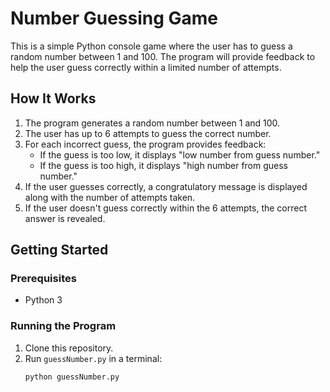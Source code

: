 # Number Guessing Game

This is a simple Python console game where the user has to guess a random number between 1 and 100. The program will provide feedback to help the user guess correctly within a limited number of attempts.

## How It Works

1. The program generates a random number between 1 and 100.
2. The user has up to 6 attempts to guess the correct number.
3. For each incorrect guess, the program provides feedback:
   - If the guess is too low, it displays "low number from guess number."
   - If the guess is too high, it displays "high number from guess number."
4. If the user guesses correctly, a congratulatory message is displayed along with the number of attempts taken.
5. If the user doesn't guess correctly within the 6 attempts, the correct answer is revealed.

## Getting Started

### Prerequisites
- Python 3

### Running the Program
1. Clone this repository.
2. Run `guessNumber.py` in a terminal:
   ```bash
   python guessNumber.py
